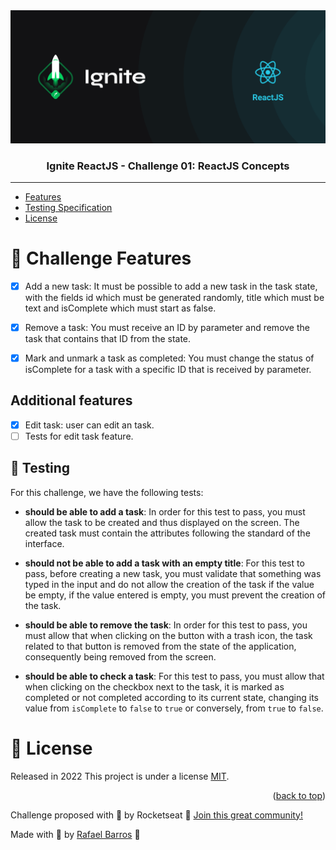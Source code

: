 <div align="center">
    <img src="./public/images/ignite.png" alt="Ignite" width="1000">
</div>

<h3 align="center"> 
   Ignite ReactJS - Challenge 01: ReactJS Concepts
</h3>

---

- [Features](#rocket-features)
- [Testing Specification](#syringe-TestingSpecification)
- [License](#closed_book-license)

# :rocket: Challenge Features

- [x] Add a new task: It must be possible to add a new task in the task state, with the fields id which must be generated randomly, title which must be text and isComplete which must start as false.

- [x] Remove a task: You must receive an ID by parameter and remove the task that contains that ID from the state.

- [x] Mark and unmark a task as completed: You must change the status of isComplete for a task with a specific ID that is received by parameter.

## Additional features

- [x] Edit task: user can edit an task.
- [ ] Tests for edit task feature.

## :syringe: Testing

For this challenge, we have the following tests:

- **should be able to add a task**: In order for this test to pass, you must allow the task to be created and thus displayed on the screen. The created task must contain the attributes following the standard of the interface.

- **should not be able to add a task with an empty title**: For this test to pass, before creating a new task, you must validate that something was typed in the input and do not allow the creation of the task if the value be empty, if the value entered is empty, you must prevent the creation of the task.

- **should be able to remove the task**: In order for this test to pass, you must allow that when clicking on the button with a trash icon, the task related to that button is removed from the state of the application, consequently being removed from the screen.

- **should be able to check a task**: For this test to pass, you must allow that when clicking on the checkbox next to the task, it is marked as completed or not completed according to its current state, changing its value from `isComplete` to `false` to `true` or conversely, from `true` to `false`.


<!-- LICENSE -->

# :closed_book: License

Released in 2022
This project is under a license [MIT](./LICENSE).

<p align="right">(<a href="#top">back to top</a>)</p>

Challenge proposed with 💜 by Rocketseat 👋 [Join this great community!](https://discordapp.com/invite/gCRAFhc)

Made with 💜 by [Rafael Barros](https://github.com/Rafaelb4rros) 🚀
